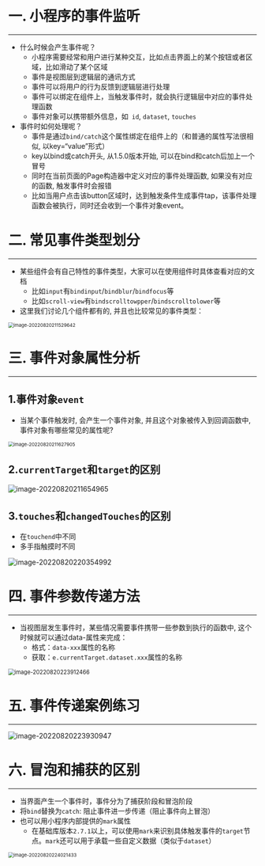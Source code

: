 # 一. 小程序的事件监听

---

- 什么时候会产生事件呢？
  - 小程序需要经常和用户进行某种交互，比如点击界面上的某个按钮或者区域，比如滑动了某个区域
  - 事件是视图层到逻辑层的通讯方式
  - 事件可以将用户的行为反馈到逻辑层进行处理
  - 事件可以绑定在组件上，当触发事件时，就会执行逻辑层中对应的事件处理函数
  - 事件对象可以携带额外信息，如` id`, `dataset`, `touches`
- 事件时如何处理呢？
  - 事件是通过`bind/catch`这个属性绑定在组件上的（和普通的属性写法很相似, 以key=“value”形式）
  - key以bind或catch开头, 从1.5.0版本开始, 可以在bind和catch后加上一个冒号
  - 同时在当前页面的Page构造器中定义对应的事件处理函数, 如果没有对应的函数, 触发事件时会报错
  - 比如当用户点击该button区域时，达到触发条件生成事件tap，该事件处理函数会被执行，同时还会收到一个事件对象event。





# 二. 常见事件类型划分

---

- 某些组件会有自己特性的事件类型，大家可以在使用组件时具体查看对应的文档
  - 比如`input`有`bindinput`/`bindblur`/`bindfocus`等
  - 比如`scroll-view`有`bindscrolltowpper`/`bindscrolltolower`等
- 这里我们讨论几个组件都有的, 并且也比较常见的事件类型：

<img src="C:\Users\23634\AppData\Roaming\Typora\typora-user-images\image-20220820211529642.png" alt="image-20220820211529642" style="zoom:67%;" />





# 三. 事件对象属性分析

---

## 1.事件对象`event`

- 当某个事件触发时, 会产生一个事件对象, 并且这个对象被传入到回调函数中, 事件对象有哪些常见的属性呢?

<img src="C:\Users\23634\AppData\Roaming\Typora\typora-user-images\image-20220820211627905.png" alt="image-20220820211627905" style="zoom:67%;" />

## 2.`currentTarget`和`target`的区别

![image-20220820211654965](C:\Users\23634\AppData\Roaming\Typora\typora-user-images\image-20220820211654965.png)

## 3.`touches`和`changedTouches`的区别

- 在`touchend`中不同
- 多手指触摸时不同

![image-20220820220354992](C:\Users\23634\AppData\Roaming\Typora\typora-user-images\image-20220820220354992.png)





# 四. 事件参数传递方法

---

- 当视图层发生事件时，某些情况需要事件携带一些参数到执行的函数中, 这个时候就可以通过data-属性来完成：
  - 格式：`data-xxx`属性的名称
  - 获取：`e.currentTarget.dataset.xxx`属性的名称

<img src="C:\Users\23634\AppData\Roaming\Typora\typora-user-images\image-20220820223912466.png" alt="image-20220820223912466" style="zoom:80%;" />





# 五. 事件传递案例练习

---

![image-20220820223930947](C:\Users\23634\AppData\Roaming\Typora\typora-user-images\image-20220820223930947.png)





# 六. 冒泡和捕获的区别

---

- 当界面产生一个事件时，事件分为了捕获阶段和冒泡阶段
- 将`bind`替换为`catch`: 阻止事件进一步传递（阻止事件向上冒泡）
- 也可以用小程序内部提供的`mark`属性
  - 在基础库版本`2.7.1`以上，可以使用`mark`来识别具体触发事件的` target `节点。`mark`还可以用于承载一些自定义数据（类似于`dataset`）

<img src="C:\Users\23634\AppData\Roaming\Typora\typora-user-images\image-20220820224021433.png" alt="image-20220820224021433" style="zoom:67%;" />
